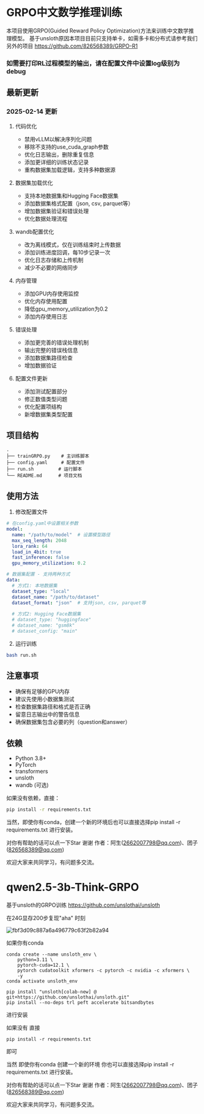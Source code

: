 # GRPO中文数学推理训练

本项目使用GRPO(Guided Reward Policy Optimization)方法来训练中文数学推理模型。
基于unsloth原因本项目目前只支持单卡，如需多卡和分布式请参考我们另外的项目
https://github.com/826568389/GRPO-R1

### 如需要打印RL过程模型的输出，请在配置文件中设置log级别为debug
## 最新更新

### 2025-02-14 更新
1. 代码优化
   - 禁用vLLM以解决序列化问题
   - 移除不支持的use_cuda_graph参数
   - 优化日志输出，删除重复信息
   - 添加更详细的训练状态记录
   - 重构数据集加载逻辑，支持多种数据源

2. 数据集加载优化
   - 支持本地数据集和Hugging Face数据集
   - 添加数据集格式配置（json, csv, parquet等）
   - 增加数据集验证和错误处理
   - 优化数据处理流程

3. wandb配置优化
   - 改为离线模式，仅在训练结束时上传数据
   - 添加训练进度回调，每10步记录一次
   - 优化日志存储和上传机制
   - 减少不必要的网络同步

4. 内存管理
   - 添加GPU内存使用监控
   - 优化内存使用配置
   - 降低gpu_memory_utilization为0.2
   - 添加内存使用日志

5. 错误处理
   - 添加更完善的错误处理机制
   - 输出完整的错误栈信息
   - 添加数据集路径检查
   - 增加数据验证

6. 配置文件更新
   - 添加测试配置部分
   - 修正数值类型问题
   - 优化配置项结构
   - 新增数据集类型配置

## 项目结构

```
.
├── trainGRPO.py    # 主训练脚本
├── config.yaml     # 配置文件
├── run.sh         # 运行脚本
└── README.md      # 项目文档
```

## 使用方法

1. 修改配置文件
```yaml
# 在config.yaml中设置相关参数
model:
  name: "/path/to/model"  # 设置模型路径
  max_seq_length: 2048
  lora_rank: 64
  load_in_4bit: true
  fast_inference: false
  gpu_memory_utilization: 0.2

# 数据集配置 - 支持两种方式
data:
  # 方式1: 本地数据集
  dataset_type: "local"
  dataset_name: "/path/to/dataset"
  dataset_format: "json"  # 支持json, csv, parquet等
  
  # 方式2: Hugging Face数据集
  # dataset_type: "huggingface"
  # dataset_name: "gsm8k"
  # dataset_config: "main"
```

2. 运行训练
```bash
bash run.sh
```

## 注意事项
- 确保有足够的GPU内存
- 建议先使用小数据集测试
- 检查数据集路径和格式是否正确
- 留意日志输出中的警告信息
- 确保数据集包含必要的列（question和answer）

## 依赖
- Python 3.8+
- PyTorch
- transformers
- unsloth
- wandb (可选)

如果没有依赖，直接：
```bash
pip install -r requirements.txt
```

当然，即使你有conda，创建一个新的环境后也可以直接选择pip install -r requirements.txt 进行安装。

对你有帮助的话可以点一下Star 谢谢
作者：阿生(2662007798@qq.com)、团子(826568389@qq.com)

欢迎大家来共同学习，有问题多交流。

# qwen2.5-3b-Think-GRPO
基于unsloth的GRPO训练
https://github.com/unslothai/unsloth

在24G显存200步复现"aha" 时刻

![fbf3d09c887a6a496779c63f2b82a94](https://github.com/user-attachments/assets/f8517316-249b-4d46-82eb-2e5eafe1e091)

如果你有conda
```
conda create --name unsloth_env \
    python=3.11 \
    pytorch-cuda=12.1 \
    pytorch cudatoolkit xformers -c pytorch -c nvidia -c xformers \
    -y
conda activate unsloth_env

pip install "unsloth[colab-new] @ git+https://github.com/unslothai/unsloth.git"
pip install --no-deps trl peft accelerate bitsandbytes
```
进行安装

如果没有  直接 
```
pip install -r requirements.txt
```
即可  

当然 即使你有conda  创建一个新的环境  你也可以直接选择pip install -r requirements.txt 进行安装。

对你有帮助的话可以点一下Star 谢谢
作者：阿生(2662007798@qq.com)、团子(826568389@qq.com)

欢迎大家来共同学习，有问题多交流。

